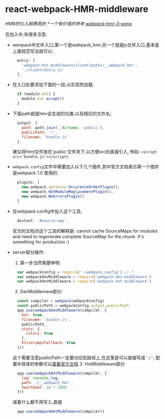 # react-webpack-HMR-middleware

_HMR的引入颇费周折,*一个有价值的参考 [webpack-hmr-3-ways](https://github.com/ahfarmer/webpack-hmr-3-ways)_

在加入中,有很多注意:
- wenpack中文件入口,第一个是webpack_hmr,另一个就是js文件入口,基本是上面规范写法就可以;

  ``` JAVASCRIPT
    entry: [
      'webpack-hot-middleware/client?path=/__webpack_hmr',
      './client/entry.js'
    ],
  ```

- 在入口处要添加下面的一段,以实现热加载:

  ``` JAVASCRIPT
    if (module.hot) {
      module.hot.accept()
    }
  ```

- 下面path就是hmr会生成的位置,以及相应的文件名;

  ``` JAVASCRIPT
    output: {
      path: path.join(__dirname, 'public'),
      publicPath: '/',
      filename: 'bundle.js'
    },
  ```

  建议将html文件放在'public'文件夹下,以方便src的直接引入,
  例如: `<script src='bundle.js'></script>`
- `webpack.config`文件中需要加入以下几个插件,其中官方文档表示第一个插件是webpack 1.0 使用的.

  ``` JAVASCRIPT
    plugins: [
      new webpack.optimize.OccurenceOrderPlugin(),
      new webpack.HotModuleReplacementPlugin(),
      new webpack.NoErrorsPlugin()
    ]
  ```

- 在webpack.config中加入这个工具,

  ``` JAVASCRIPT
    devtool: '#source-map',
  ```

  官方的文档对这个工具的解释是: cannot cache SourceMaps for modules and need to regenerate complete SourceMap for the chunk. It's something for production :)
- server部分操作:
  1. 第一步当然需要申明:

    ``` JAVASCRIPT
      var webpackConfig = require('./webpack.config') // *
      var webpackDevMiddleware = require('webpack-dev-middleware')
      var webpackHotMiddleware = require('webpack-hot-middleware')
    ```

  2. DevMiddlemare部分:

    ``` JAVASCRIPT
      const compiler = webpack(webpackConfig)
      const publicPath = webpackConfig.output.publicPath
      app.use(webpackDevMiddleware(compiler, {
        hot: true,
        filename: 'bundle.js',
        publicPath,
        stats: {
          colors: true
        },
        historyApiFallback: true
      }))
    ```

    这个需要注意publicPath一定要对应到路径上,在这里是可以直接写成 `'/'`;
    配置中具体的参数可以[查看官方文档](https://github.com/webpack/webpack-dev-middleware)
  3. HotMiddleware部分

    ``` JAVASCRIPT
      app.use(webpackHotMiddleware(compiler, {
        log: console.log,
        path: '/__webpack_hmr',
        heartbeat: 10 * 1000
      }))
    ```

    或着什么都不用写入,直接

    ``` JAVASCRIPT
      app.use(webpackHotMiddleware(compiler))
    ```
